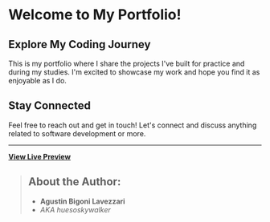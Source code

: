 # Welcome to My Portfolio!

## Explore My Coding Journey

This is my portfolio where I share the projects I've built for practice and during my studies. I'm excited to showcase my work and hope you find it as enjoyable as I do.

## Stay Connected

Feel free to reach out and get in touch! Let's connect and discuss anything related to software development or more.

---

**[View Live Preview](https://huesoskywalker.netlify.app)**

> ## About the Author:
>
> -   **Agustin Bigoni Lavezzari**
> -   _AKA huesoskywalker_
